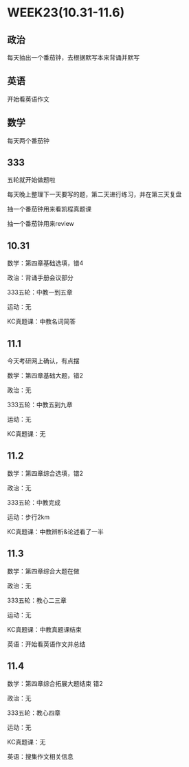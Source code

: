 # WEEK23(10.31-11.6)

## 政治

每天抽出一个番茄钟，去根据默写本来背诵并默写

## 英语

开始看英语作文

## 数学

每天两个番茄钟

## 333

五轮就开始做题啦

每天晚上整理下一天要写的题，第二天进行练习，并在第三天复盘

抽一个番茄钟用来看凯程真题课

抽一个番茄钟用来review

## 10.31

数学：第四章基础选填，错4

政治：背诵手册会议部分

333五轮：中教一到五章

运动：无

KC真题课：中教名词简答

## 11.1

今天考研网上确认，有点摆

数学：第四章基础大题，错2

政治：无

333五轮：中教五到九章

运动：无

KC真题课：无

## 11.2

数学：第四章综合选填，错2

政治：无

333五轮：中教完成

运动：步行2km

KC真题课：中教辨析&论述看了一半

## 11.3

数学：第四章综合大题在做

政治：无

333五轮：教心二三章

运动：无

KC真题课：中教真题课结束

英语：开始看英语作文并总结

## 11.4

数学：第四章综合拓展大题结束 错2

政治：无

333五轮：教心四章

运动：无

KC真题课：无

英语：搜集作文相关信息